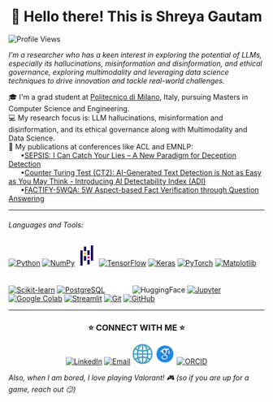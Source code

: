 <h1 align="center">👋 Hello there! This is Shreya Gautam</h1>

![Profile Views](https://komarev.com/ghpvc/?username=ShreyaGautamm&color=blue&style=flat)

_I’m a researcher who has a keen interest in exploring the potential of LLMs, especially its hallucinations, misinformation and disinformation, and ethical governance, exploring multimodality and leveraging data science techniques to drive innovation and tackle real-world challenges._

🎓 I'm a grad student at [Politecnico di Milano](https://www.polimi.it/), Italy, pursuing Masters in Computer Science and Engineering.  
💻 My research focus is: LLM hallucinations, misinformation and disinformation, and its ethical governance along with Multimodality and Data Science.  
📝 My publications at conferences like ACL and EMNLP: \
&nbsp;&nbsp;&nbsp;&nbsp;&nbsp;&nbsp;•[SEPSIS: I Can Catch Your Lies – A New Paradigm for Deception Detection](https://aclanthology.org/2025.acl-srw.7/) \
&nbsp;&nbsp;&nbsp;&nbsp;&nbsp;&nbsp;•[Counter Turing Test (CT2): AI-Generated Text Detection is Not as Easy as You May Think - Introducing AI Detectability Index (ADI)](https://aclanthology.org/2023.emnlp-main.136/)  \
&nbsp;&nbsp;&nbsp;&nbsp;&nbsp;&nbsp;•[FACTIFY-5WQA: 5W Aspect-based Fact Verification through Question Answering](https://aclanthology.org/2023.acl-long.581/)

---

<h6 align="left">Languages and Tools:</h6> <p align="left"><a href="https://www.python.org/" target="_blank" rel="noreferrer"><img src="https://www.vectorlogo.zone/logos/python/python-icon.svg" alt="Python" width="40" height="40"/></a> <a href="https://numpy.org/" target="_blank" rel="noreferrer"><img src="https://www.vectorlogo.zone/logos/numpy/numpy-icon.svg" alt="NumPy" width="40" height="40"/></a> <a href="https://pandas.pydata.org/" target="_blank" rel="noreferrer"><img src="https://raw.githubusercontent.com/devicons/devicon/master/icons/pandas/pandas-original.svg" alt="Pandas" width="40" height="40"/></a> <a href="https://www.tensorflow.org/" target="_blank" rel="noreferrer"><img src="https://www.vectorlogo.zone/logos/tensorflow/tensorflow-icon.svg" alt="TensorFlow" width="40" height="40"/></a> <a href="https://keras.io/" target="_blank" rel="noreferrer"><img src="https://cdn.jsdelivr.net/gh/devicons/devicon/icons/keras/keras-original.svg" alt="Keras" width="40" height="40"/></a> <a href="https://pytorch.org/" target="_blank" rel="noreferrer"><img src="https://www.vectorlogo.zone/logos/pytorch/pytorch-icon.svg" alt="PyTorch" width="40" height="40"/></a> <a href="https://matplotlib.org/" target="_blank" rel="noreferrer"><img src="https://cdn.jsdelivr.net/gh/devicons/devicon/icons/matplotlib/matplotlib-original.svg" alt="Matplotlib" width="40" height="40"/></a> <a href="https://scikit-learn.org/" target="_blank" rel="noreferrer"><img src="https://cdn.jsdelivr.net/gh/devicons/devicon/icons/scikitlearn/scikitlearn-original.svg" alt="Scikit-learn" width="40" height="40"/></a> <a href="https://www.postgresql.org" target="_blank" rel="noreferrer"><img src="https://cdn.jsdelivr.net/gh/devicons/devicon/icons/postgresql/postgresql-original.svg" alt="PostgreSQL" width="40" height="40"/></a> <a href="https://huggingface.co/" target="_blank" rel="noreferrer"><a href="https://www.langchain.com/" target="_blank" rel="noreferrer"><img src="images/langchain.png" alt="langchain" width="50" height="50"/></a><img src="https://huggingface.co/front/assets/huggingface_logo.svg" alt="HuggingFace" width="40" height="40"/></a> <a href="https://jupyter.org/" target="_blank" rel="noreferrer"><img src="https://www.vectorlogo.zone/logos/jupyter/jupyter-icon.svg" alt="Jupyter" width="40" height="40"/></a> <a href="https://colab.research.google.com/" target="_blank" rel="noreferrer"><img src="https://cdn.jsdelivr.net/gh/devicons/devicon/icons/googlecolab/googlecolab-plain.svg" alt="Google Colab" width="40" height="40"/></a> <a href="https://streamlit.io/" target="_blank" rel="noreferrer"><img src="https://cdn.jsdelivr.net/gh/devicons/devicon/icons/streamlit/streamlit-original.svg" alt="Streamlit" width="40" height="40"/></a> <a href="https://git-scm.com/" target="_blank" rel="noreferrer"><img src="https://www.vectorlogo.zone/logos/git-scm/git-scm-icon.svg" alt="Git" width="40" height="40"/></a> <a href="https://github.com/" target="_blank" rel="noreferrer"><img src="https://www.vectorlogo.zone/logos/github/github-icon.svg" alt="GitHub" width="50" height="50"/></a></p>

---

<h3 align="center">⭐ CONNECT WITH ME ⭐</h3>
<p align="center">
<a href="https://www.linkedin.com/in/shreyagautamm/" target="_blank"><img src="https://cdn.jsdelivr.net/gh/devicons/devicon/icons/linkedin/linkedin-original.svg" alt="LinkedIn" width="40" height="40"/></a>&nbsp;<a href="mailto:gautamm.shreya@gmail.com" target="_blank"><img src="https://img.icons8.com/fluency/48/gmail-new.png" alt="Email" width="40" height="40"/></a>&nbsp;<a href="https://sites.google.com/view/shreya-gautamm/" target="_blank"><img src="images/website icon.png" alt="Website" width="40" height="40"/></a>&nbsp;<a href="https://scholar.google.com/citations?user=eaRErNwAAAAJ&hl=en" target="_blank"><img src="images/google scholar.png" alt="Google Scholar" width="40" height="40" alt="Google Scholar" width="50" height="50"/></a>&nbsp;<a href="https://orcid.org/my-orcid?orcid=0009-0003-6444-9376" target="_blank"><img src="https://upload.wikimedia.org/wikipedia/commons/0/06/ORCID_iD.svg" alt="ORCID" width="40" height="40"/></a>
</p>


_Also, when I am bored, I love playing Valorant! 🎮 (so if you are up for a game, reach out 😏)_
